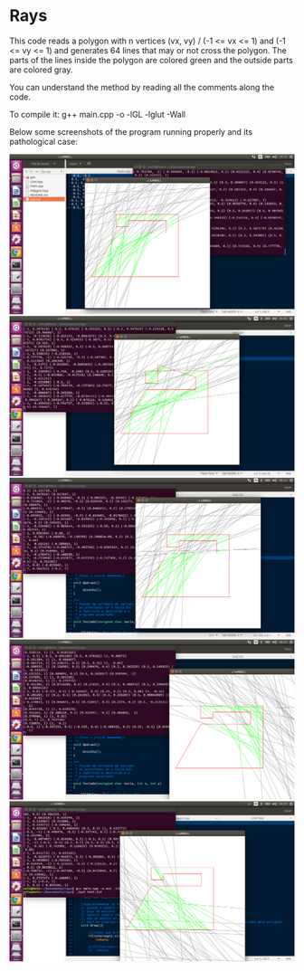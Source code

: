 # Rays

This code reads a polygon with n vertices (vx, vy) / (-1 <= vx <= 1) and (-1 <= vy <= 1) and generates 64 lines that may or not cross the polygon. The parts of the lines inside the polygon are colored green and the outside parts are colored gray.

You can understand the method by reading all the comments along the code.

To compile it: g++ main.cpp -o <name of the object> -lGL -lglut -Wall

Below some screenshots of the program running properly and its pathological case:

![alt tag](https://github.com/netolcc06/Rays/blob/master/ex01.png)
![alt tag](https://github.com/netolcc06/Rays/blob/master/ex02.png)
![alt tag](https://github.com/netolcc06/Rays/blob/master/ex03.png)
![alt tag](https://github.com/netolcc06/Rays/blob/master/ex04.png)
![alt tag](https://github.com/netolcc06/Rays/blob/master/pat_case.png)


